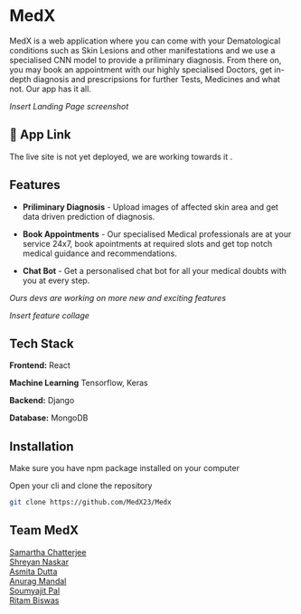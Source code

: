 # MedX

MedX is a web application where you can come with your Dematological conditions such as Skin Lesions and other manifestations and we use a specialised CNN model to provide a priliminary diagnosis. From there on, you may book an appointment with our highly specialised Doctors, get in-depth diagnosis and prescripsions for further Tests, Medicines and what not. Our app has it all.

*Insert Landing Page screenshot*

## 🔗 App Link

The live site is not yet deployed, we are working towards it .

## Features

- **Priliminary Diagnosis** - Upload images of affected skin area and get data driven prediction of diagnosis.

- **Book Appointments** - Our specialised Medical professionals are at your service 24x7, book apointments at required slots and get top notch medical guidance and recommendations. 

- **Chat Bot** - Get a personalised chat bot for all your medical doubts with you at every step.

*Ours devs are working on more new and exciting features*

*Insert feature collage*

## Tech Stack

**Frontend:** React

**Machine Learning** Tensorflow, Keras

**Backend:** Django

**Database:** MongoDB

## Installation

Make sure you have npm package installed on your computer

Open your cli and clone the repository

```bash
git clone https://github.com/MedX23/Medx
```

## Team MedX

[Samartha Chatterjee ](https://github.com/samchatt143)  
[Shreyan Naskar ](https://github.com/shreyan-naskar)  
[Asmita Dutta ](https://github.com/Asmita-Dutta)<br/>
[Anurag  Mandal ](https://github.com/AnupMandal0505)<br/>
[Soumyajit Pal ](https://github.com/Soumyajit001)<br/>
[Ritam Biswas ](https://github.com/Ritambiswas007)